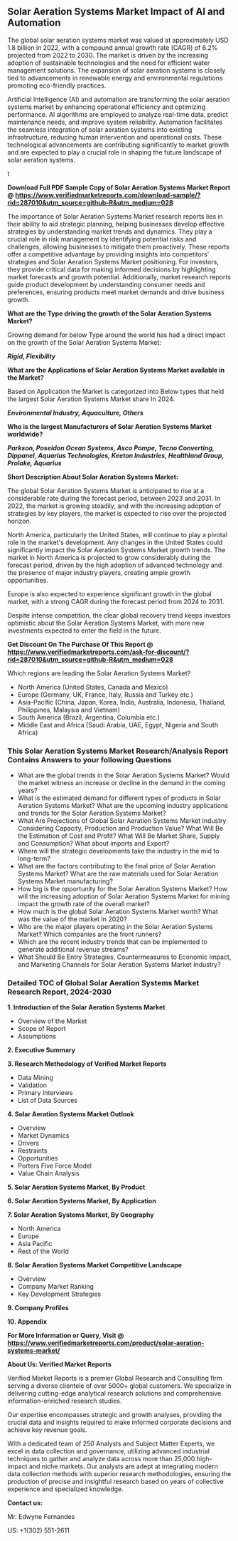 <h2>Solar Aeration Systems Market Impact of AI and Automation</h2><p>The global solar aeration systems market was valued at approximately USD 1.8 billion in 2022, with a compound annual growth rate (CAGR) of 6.2% projected from 2022 to 2030. The market is driven by the increasing adoption of sustainable technologies and the need for efficient water management solutions. The expansion of solar aeration systems is closely tied to advancements in renewable energy and environmental regulations promoting eco-friendly practices.</p><p>Artificial Intelligence (AI) and automation are transforming the solar aeration systems market by enhancing operational efficiency and optimizing performance. AI algorithms are employed to analyze real-time data, predict maintenance needs, and improve system reliability. Automation facilitates the seamless integration of solar aeration systems into existing infrastructure, reducing human intervention and operational costs. These technological advancements are contributing significantly to market growth and are expected to play a crucial role in shaping the future landscape of solar aeration systems.</p>t</p><p id="" class=""><strong>Download Full PDF Sample Copy of Solar Aeration Systems Market Report @ <a href="https://www.verifiedmarketreports.com/download-sample/?rid=287010&utm_source=github-R&utm_medium=028" target="_blank">https://www.verifiedmarketreports.com/download-sample/?rid=287010&utm_source=github-R&utm_medium=028</a></strong></p><p>The importance of&nbsp;Solar Aeration Systems Market research reports lies in their ability to aid strategic planning, helping businesses develop effective strategies by understanding market trends and dynamics. They play a crucial role in risk management by identifying potential risks and challenges, allowing businesses to mitigate them proactively. These reports offer a competitive advantage by providing insights into competitors' strategies and Solar Aeration Systems Market positioning. For investors, they provide critical data for making informed decisions by highlighting market forecasts and growth potential. Additionally, market research reports guide product development by understanding consumer needs and preferences, ensuring products meet market demands and drive business growth.</p><p><strong>What are the&nbsp;Type driving the growth of the Solar Aeration Systems Market?</strong></p><p id="" class="">Growing demand for below Type around the world has had a direct impact on the growth of the Solar Aeration Systems Market:</p><em><strong>Rigid, Flexibility</strong></em></p><strong>What are the&nbsp;Applications&nbsp;of Solar Aeration Systems Market available in the Market?</strong></p><p id="" class="">Based on Application the Market is categorized into Below types that held the largest Solar Aeration Systems Market share In 2024.</p><em><strong>Environmental Industry, Aquaculture, Others</strong></em></p><strong>Who is the largest Manufacturers of Solar Aeration Systems Market worldwide?</strong></p><p><em><strong>Parkson, Poseidon Ocean Systems, Asco Pompe, Tecno Converting, Dippanel, Aquarius Technologies, Keeton Industries, Healthland Group, Prolake, Aquarius</strong></em></p><p id="" class=""><strong>Short Description About Solar Aeration Systems Market:</strong></p><p>The global Solar Aeration Systems Market is anticipated to rise at a considerable rate during the forecast period, between 2023 and 2031. In 2022, the market is growing steadily, and with the increasing adoption of strategies by key players, the market is expected to rise over the projected horizon.</p><p>North America, particularly the United States, will continue to play a pivotal role in the market's development. Any changes in the United States could significantly impact the Solar Aeration Systems Market growth trends. The market in North America is projected to grow considerably during the forecast period, driven by the high adoption of advanced technology and the presence of major industry players, creating ample growth opportunities.</p><p>Europe is also expected to experience significant growth in the global market, with a strong CAGR during the forecast period from 2024 to 2031.</p><p>Despite intense competition, the clear global recovery trend keeps investors optimistic about the Solar Aeration Systems Market, with more new investments expected to enter the field in the future.</p><p id="" class=""><strong>Get Discount On The Purchase Of This Report @ <a href="https://www.verifiedmarketreports.com/ask-for-discount/?rid=287010&utm_source=github-R&utm_medium=028" target="_blank">https://www.verifiedmarketreports.com/ask-for-discount/?rid=287010&utm_source=github-R&utm_medium=028</a></strong></p>Which regions are leading the Solar Aeration Systems Market?</p><ul><li>North America (United States, Canada and Mexico)</li><li>Europe (Germany, UK, France, Italy, Russia and Turkey etc.)</li><li>Asia-Pacific (China, Japan, Korea, India, Australia, Indonesia, Thailand, Philippines, Malaysia and Vietnam)</li><li>South America (Brazil, Argentina, Columbia etc.)</li><li>Middle East and Africa (Saudi Arabia, UAE, Egypt, Nigeria and South Africa)</li></ul><h3 id="" class="">This Solar Aeration Systems Market Research/Analysis Report Contains Answers to your following Questions</h3><ul><li>What are the global trends in the Solar Aeration Systems Market? Would the market witness an increase or decline in the demand in the coming years?</li><li>What is the estimated demand for different types of products in Solar Aeration Systems Market? What are the upcoming industry applications and trends for the Solar Aeration Systems Market?</li><li>What Are Projections of Global Solar Aeration Systems Market Industry Considering Capacity, Production and Production Value? What Will Be the Estimation of Cost and Profit? What Will Be Market Share, Supply and Consumption? What about imports and Export?</li><li>Where will the strategic developments take the industry in the mid to long-term?</li><li>What are the factors contributing to the final price of Solar Aeration Systems Market? What are the raw materials used for Solar Aeration Systems Market manufacturing?</li><li>How big is the opportunity for the Solar Aeration Systems Market? How will the increasing adoption of Solar Aeration Systems Market for mining impact the growth rate of the overall market?</li><li>How much is the global Solar Aeration Systems Market worth? What was the value of the market In 2020?</li><li>Who are the major players operating in the Solar Aeration Systems Market? Which companies are the front runners?</li><li>Which are the recent industry trends that can be implemented to generate additional revenue streams?</li><li>What Should Be Entry Strategies, Countermeasures to Economic Impact, and Marketing Channels for Solar Aeration Systems Market Industry?</li></ul><h3 id="" class="">Detailed TOC of Global Solar Aeration Systems Market Research Report, 2024-2030</h3><p id="" class=""><strong>1. Introduction of the Solar Aeration Systems Market</strong></p><ul><li>Overview of the Market</li><li>Scope of Report</li><li>Assumptions</li></ul><p id="" class=""><strong>2. Executive Summary</strong></p><p id="" class=""><strong>3. Research Methodology of Verified Market Reports</strong></p><ul><li>Data Mining</li><li>Validation</li><li>Primary Interviews</li><li>List of Data Sources</li></ul><p id="" class=""><strong>4. Solar Aeration Systems Market Outlook</strong></p><ul><li>Overview</li><li>Market Dynamics</li><li>Drivers</li><li>Restraints</li><li>Opportunities</li><li>Porters Five Force Model</li><li>Value Chain Analysis</li></ul><p id="" class=""><strong>5. Solar Aeration Systems Market, By Product</strong></p><p id="" class=""><strong>6. Solar Aeration Systems Market, By Application</strong></p><p id="" class=""><strong>7. Solar Aeration Systems Market, By Geography</strong></p><ul><li>North America</li><li>Europe</li><li>Asia Pacific</li><li>Rest of the World</li></ul><p id="" class=""><strong>8. Solar Aeration Systems Market Competitive Landscape</strong></p><ul><li>Overview</li><li>Company Market Ranking</li><li>Key Development Strategies</li></ul><p id="" class=""><strong>9. Company Profiles</strong></p><p id="" class=""><strong>10. Appendix</strong></p><p id="" class=""><strong>For More Information or Query, Visit @ <a href="https://www.verifiedmarketreports.com/product/solar-aeration-systems-market/" target="_blank">https://www.verifiedmarketreports.com/product/solar-aeration-systems-market/</a></strong></p><p id="" class=""><strong>About Us: Verified Market Reports</strong></p><p id="" class="">Verified Market Reports is a premier Global Research and Consulting firm serving a diverse clientele of over 5000+ global customers. We specialize in delivering cutting-edge analytical research solutions and comprehensive information-enriched research studies.</p><p id="" class="">Our expertise encompasses strategic and growth analyses, providing the crucial data and insights required to make informed corporate decisions and achieve key revenue goals.</p><p id="" class="">With a dedicated team of 250 Analysts and Subject Matter Experts, we excel in data collection and governance, utilizing advanced industrial techniques to gather and analyze data across more than 25,000 high-impact and niche markets. Our analysts are adept at integrating modern data collection methods with superior research methodologies, ensuring the production of precise and insightful research based on years of collective experience and specialized knowledge.</p><p id="" class=""><strong>Contact us:</strong></p><p id="" class="">Mr. Edwyne Fernandes</p><p id="" class="">US: +1(302) 551-2611</p>